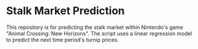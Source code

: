 # Stalk Market Prediction
This repository is for predicting the stalk market within Nintendo's game "Animal Crossing: New Horizons".
The script uses a linear regression model to predict the next time period's turnip prices.